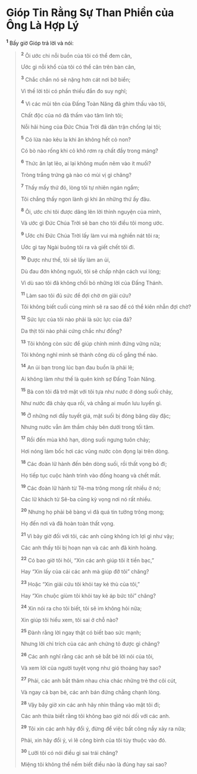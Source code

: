 # Gióp Tin Rằng Sự Than Phiền của Ông Là Hợp Lý

<sup><b>1</b></sup> Bấy giờ Gióp trả lời và nói:

> <sup><b>2</b></sup> Ôi ước chi nỗi buồn của tôi có thể đem cân,
>
> Ước gì nỗi khổ của tôi có thể cân trên bàn cân,
>
> <sup><b>3</b></sup> Chắc chắn nó sẽ nặng hơn cát nơi bờ biển;
>
> Vì thế lời tôi có phần thiếu đắn đo suy nghĩ;
>
> <sup><b>4</b></sup> Vì các mũi tên của Ðấng Toàn Năng đã ghim thấu vào tôi,
>
> Chất độc của nó đã thấm vào tâm linh tôi;
>
> Nỗi hãi hùng của Ðức Chúa Trời đã dàn trận chống lại tôi;
>
> <sup><b>5</b></sup> Có lừa nào kêu la khi ăn không hết cỏ non?
>
> Có bò nào rống khi cỏ khô rơm rạ chất đầy trong máng?
>
> <sup><b>6</b></sup> Thức ăn lạt lẽo, ai lại không muốn nêm vào ít muối?
>
> Tròng trắng trứng gà nào có mùi vị gì chăng?
>
> <sup><b>7</b></sup> Thấy mấy thứ đó, lòng tôi tự nhiên ngán ngẩm;
>
> Tôi chẳng thấy ngon lành gì khi ăn những thứ ấy đâu.
>
> <sup><b>8</b></sup> Ôi, ước chi tôi được dâng lên lời thỉnh nguyện của mình,
>
> Và ước gì Ðức Chúa Trời sẽ ban cho tôi điều tôi mong ước.
>
> <sup><b>9</b></sup> Ước chi Ðức Chúa Trời lấy làm vui mà nghiền nát tôi ra;
>
> Ước gì tay Ngài buông tôi ra và giết chết tôi đi.
>
> <sup><b>10</b></sup> Ðược như thế, tôi sẽ lấy làm an ủi,
>
> Dù đau đớn không nguôi, tôi sẽ chấp nhận cách vui lòng;
>
> Vì dù sao tôi đã không chối bỏ những lời của Ðấng Thánh.
>
> <sup><b>11</b></sup> Làm sao tôi đủ sức để đợi chờ ơn giải cứu?
>
> Tôi không biết cuối cùng mình sẽ ra sao để có thể kiên nhẫn đợi chờ?
>
> <sup><b>12</b></sup> Sức lực của tôi nào phải là sức lực của đá?
>
> Da thịt tôi nào phải cứng chắc như đồng?
>
> <sup><b>13</b></sup> Tôi không còn sức để giúp chính mình đứng vững nữa;
>
> Tôi không nghĩ mình sẽ thành công dù cố gắng thế nào.
>
> <sup><b>14</b></sup> An ủi bạn trong lúc bạn đau buồn là phải lẽ;
>
> Ai không làm như thế là quên kính sợ Ðấng Toàn Năng.
>
> <sup><b>15</b></sup> Bà con tôi đã trở mặt với tôi tựa như nước ở dòng suối chảy,
>
> Như nước đã chảy qua rồi, và chẳng ai muốn lưu luyến gì.
>
> <sup><b>16</b></sup> Ở những nơi đầy tuyết giá, mặt suối bị đóng băng dày đặc;
>
> Nhưng nước vẫn âm thầm chảy bên dưới trong tối tăm.
>
> <sup><b>17</b></sup> Rồi đến mùa khô hạn, dòng suối ngưng tuôn chảy;
>
> Hơi nóng làm bốc hơi các vũng nước còn đọng lại trên dòng.
>
> <sup><b>18</b></sup> Các đoàn lữ hành đến bên dòng suối, rồi thất vọng bỏ đi;
>
> Họ tiếp tục cuộc hành trình vào đồng hoang và chết mất.
>
> <sup><b>19</b></sup> Các đoàn lữ hành từ Tê-ma trông mong rất nhiều ở nó;
>
> Các lữ khách từ Sê-ba cũng kỳ vọng nơi nó rất nhiều.
>
> <sup><b>20</b></sup> Nhưng họ phải bẽ bàng vì đã quá tin tưởng trông mong;
>
> Họ đến nơi và đã hoàn toàn thất vọng.
>
> <sup><b>21</b></sup> Vì bây giờ đối với tôi, các anh cũng không ích lợi gì như vậy;
>
> Các anh thấy tôi bị hoạn nạn và các anh đã kinh hoàng.
>
> <sup><b>22</b></sup> Có bao giờ tôi hỏi, “Xin các anh giúp tôi ít tiền bạc,”
>
> Hay “Xin lấy của cải các anh mà giúp đỡ tôi” chăng?
>
> <sup><b>23</b></sup> Hoặc “Xin giải cứu tôi khỏi tay kẻ thù của tôi,”
>
> Hay “Xin chuộc giùm tôi khỏi tay kẻ áp bức tôi” chăng?
>
> <sup><b>24</b></sup> Xin nói ra cho tôi biết, tôi sẽ im không hỏi nữa;
>
> Xin giúp tôi hiểu xem, tôi sai ở chỗ nào?
>
> <sup><b>25</b></sup> Ðành rằng lời ngay thật có biết bao sức mạnh;
>
> Nhưng lời chỉ trích của các anh chứng tỏ được gì chăng?
>
> <sup><b>26</b></sup> Các anh nghĩ rằng các anh sẽ bắt bẻ lời nói của tôi,
>
> Và xem lời của người tuyệt vọng như gió thoảng hay sao?
>
> <sup><b>27</b></sup> Phải, các anh bắt thăm nhau chia chác những trẻ thơ côi cút,
>
> Và ngay cả bạn bè, các anh bán đứng chẳng chạnh lòng.
>
> <sup><b>28</b></sup> Vậy bây giờ xin các anh hãy nhìn thẳng vào mặt tôi đi;
>
> Các anh thừa biết rằng tôi không bao giờ nói dối với các anh.
>
> <sup><b>29</b></sup> Tôi xin các anh hãy đổi ý, đừng để việc bất công nầy xảy ra nữa;
>
> Phải, xin hãy đổi ý, vì lẽ công bình của tôi tùy thuộc vào đó.
>
> <sup><b>30</b></sup> Lưỡi tôi có nói điều gì sai trái chăng?
>
> Miệng tôi không thể nếm biết điều nào là đúng hay sai sao?
